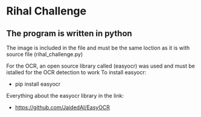 # Rihal Challenge

The program is written in python
------------------------------------
The image is included in the file and must be the same loction as it is with source file (rihal_challenge.py)

For the OCR, an open source library called (easyocr) was used and must be istalled for the OCR detection to work
To install easyocr:
- pip install easyocr

Everything about the easyocr library in the link:
- https://github.com/JaidedAI/EasyOCR


